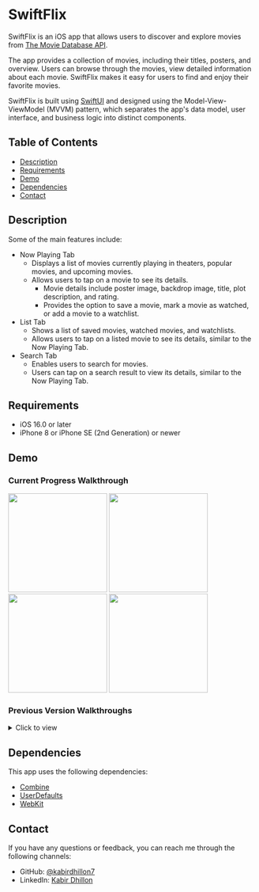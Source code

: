 # SwiftFlix
SwiftFlix is an iOS app that allows users to discover and explore movies from [The Movie Database API](http://docs.themoviedb.apiary.io/#). 

The app provides a collection of movies, including their titles, posters, and overview. Users can browse through the movies, view detailed information about each movie. SwiftFlix makes it easy for users to find and enjoy their favorite movies.

SwiftFlix is built using [SwiftUI](https://developer.apple.com/xcode/swiftui/) and designed using the Model-View-ViewModel (MVVM) pattern, which separates the app's data model, user interface, and business logic into distinct components.

## Table of Contents

- [Description](#description)
- [Requirements](#requirements)
- [Demo](#demo)
- [Dependencies](#dependencies)
- [Contact](#contact)

## Description

Some of the main features include:

- Now Playing Tab
  - Displays a list of movies currently playing in theaters, popular movies, and upcoming movies.
  - Allows users to tap on a movie to see its details.
    - Movie details include poster image, backdrop image, title, plot description, and rating.
    - Provides the option to save a movie, mark a movie as watched, or add a movie to a watchlist.
- List Tab
  - Shows a list of saved movies, watched movies, and watchlists.
  - Allows users to tap on a listed movie to see its details, similar to the Now Playing Tab.
- Search Tab
  - Enables users to search for movies.
  - Users can tap on a search result to view its details, similar to the Now Playing Tab.

## Requirements

- iOS 16.0 or later
- iPhone 8 or iPhone SE (2nd Generation) or newer

## Demo
### Current Progress Walkthrough

<img src="https://github.com/kabirdhillon7/SwiftFlix/assets/74223402/badb80ab-4086-4101-90ad-5307d1be04f2" width=200> 
<img src="https://github.com/kabirdhillon7/SwiftFlix/assets/74223402/7df7b4bd-2f1b-44b9-9e37-5c6eaab7aa71" width=200> 
<img src="https://github.com/kabirdhillon7/SwiftFlix/assets/74223402/56121297-f221-43b8-90d5-520ce4d64057" width=200> 
<img src="https://github.com/kabirdhillon7/SwiftFlix/assets/74223402/3c4d865f-f4ec-44f7-840c-163bbb75783f" width=200>
<br>

### Previous Version Walkthroughs
<details>
  <summary>Click to view</summary>

  #### Progress 4 Walkthrough
  <details>
    <summary>Click to view</summary>
      <img src="https://github.com/kabirdhillon7/MovieFlix/assets/74223402/fd981292-6d8c-469d-8061-1e4548056c46" width=250><br>
  </details>

  #### Progress 3 Walkthrough
  <details>
    <summary>Click to view</summary>
      <img src="https://github.com/kabirdhillon7/MovieFlix/assets/74223402/e365449a-90cb-45bd-9d1e-5ed2621be7c2" width=250><br>
  </details>

  #### Progress 2 Walkthrough
  <details>
    <summary>Click to view</summary>
      <img src="https://github.com/kabirdhillon7/MovieFlix/assets/74223402/e5088951-de43-496c-96b2-475cbbc42e36" width=250><br>
  </details>

  #### Progress 1 Walkthrough
  <details>
    <summary>Click to view</summary>
      <img src="https://github.com/kabirdhillon7/MovieFlix/assets/74223402/ff6a3818-32df-49c2-86bd-2494534f3c57" width=250><br>
  </details>
</details>

## Dependencies
This app uses the following dependencies:

- [Combine](https://developer.apple.com/documentation/combine)
- [UserDefaults](https://developer.apple.com/documentation/foundation/userdefaults)
- [WebKit](https://developer.apple.com/documentation/webkit)

## Contact

If you have any questions or feedback, you can reach me through the following channels:

- GitHub: [@kabirdhillon7](https://github.com/kabirdhillon7)
- LinkedIn: [Kabir Dhillon](https://www.linkedin.com/in/kabirdhillon/)

